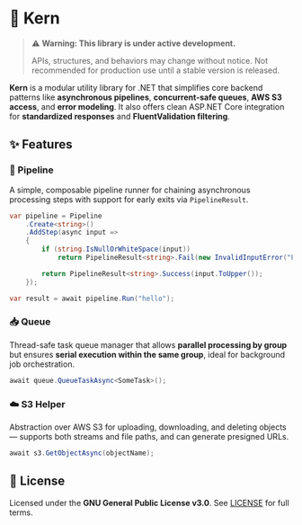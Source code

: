 # 🌱 Kern

> ⚠️ **Warning: This library is under active development.**
>
> APIs, structures, and behaviors may change without notice. Not recommended for production use until a stable version is released.

**Kern** is a modular utility library for .NET that simplifies core backend patterns like **asynchronous pipelines**, **concurrent-safe queues**, **AWS S3 access**, and **error modeling**. It also offers clean ASP.NET Core integration for **standardized responses** and **FluentValidation filtering**.

## ✨ Features

### 🧠 Pipeline

A simple, composable pipeline runner for chaining asynchronous processing steps with support for early exits via `PipelineResult`.

```csharp
var pipeline = Pipeline
    .Create<string>()
    .AddStep(async input =>
    {
        if (string.IsNullOrWhiteSpace(input))
            return PipelineResult<string>.Fail(new InvalidInputError("Empty input"));

        return PipelineResult<string>.Success(input.ToUpper());
    });

var result = await pipeline.Run("hello");
```

### 📥 Queue

Thread-safe task queue manager that allows **parallel processing by group** but ensures **serial execution within the same group**, ideal for background job orchestration.

```csharp
await queue.QueueTaskAsync<SomeTask>();
```

### ☁️ S3 Helper

Abstraction over AWS S3 for uploading, downloading, and deleting objects — supports both streams and file paths, and can generate presigned URLs.

```csharp
await s3.GetObjectAsync(objectName);
```

## 📄 License

Licensed under the **GNU General Public License v3.0**. See [LICENSE](LICENSE) for full terms.
